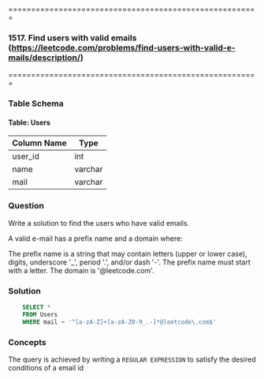 =======================================================
### 1517. Find users with valid emails (https://leetcode.com/problems/find-users-with-valid-e-mails/description/)
=======================================================

### Table Schema

#### Table: Users

| Column Name   | Type    |
|---------------|---------|
| user_id       | int     |
| name          | varchar |
| mail          | varchar |

### Question

Write a solution to find the users who have valid emails.

A valid e-mail has a prefix name and a domain where:

The prefix name is a string that may contain letters (upper or lower case), digits, underscore '_', period '.', and/or dash '-'. The prefix name must start with a letter.
The domain is '@leetcode.com'.

### Solution

```sql
    SELECT *
    FROM Users
    WHERE mail ~ '^[a-zA-Z]+[a-zA-Z0-9_.-]*@leetcode\.com$'
```

### Concepts

The query is achieved by writing a `REGULAR EXPRESSION` to satisfy the desired conditions of a email id